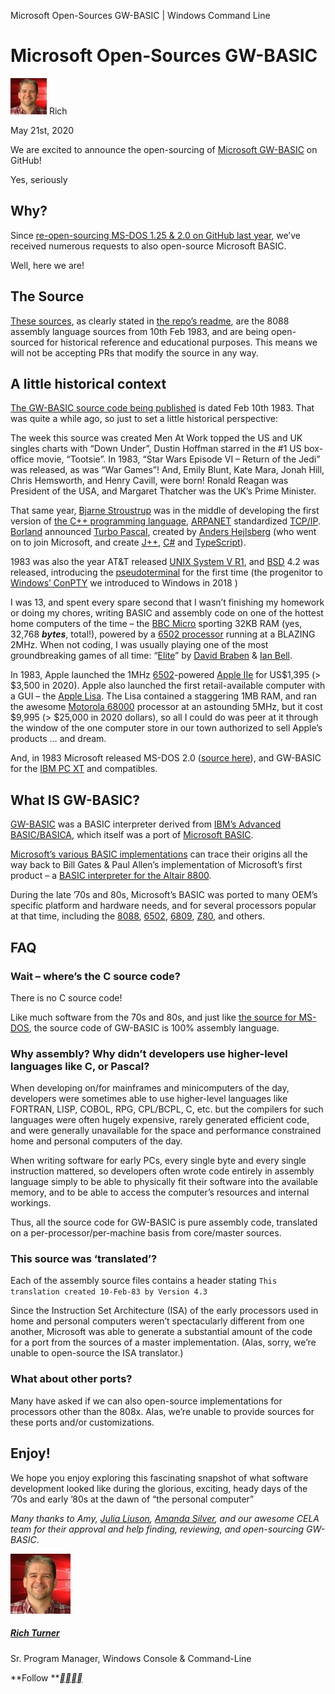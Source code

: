 Microsoft Open-Sources GW-BASIC | Windows Command Line

# Microsoft Open-Sources GW-BASIC

![17323e64ced8eaf243bf348f751f6e21](../_resources/dd32f452c20032a2667f32d67f20d620.jpg)
Rich

May 21st, 2020

We are excited to announce the open-sourcing of [Microsoft GW-BASIC](https://github.com/microsoft/GW-BASIC) on GitHub!

Yes, seriously

## Why?

Since [re-open-sourcing MS-DOS 1.25 & 2.0 on GitHub last year](https://devblogs.microsoft.com/commandline/re-open-sourcing-ms-dos-1-25-and-2-0/), we’ve received numerous requests to also open-source Microsoft BASIC.

Well, here we are!

## The Source

[These sources](https://github.com/microsoft/GW-BASIC), as clearly stated in [the repo’s readme](https://github.com/microsoft/GW-BASIC/blob/master/README.md), are the 8088 assembly language sources from 10th Feb 1983, and are being open-sourced for historical reference and educational purposes. This means we will not be accepting PRs that modify the source in any way.

## A little historical context

[The GW-BASIC source code being published](https://github.com/microsoft/GW-BASIC) is dated Feb 10th 1983. That was quite a while ago, so just to set a little historical perspective:

The week this source was created Men At Work topped the US and UK singles charts with “Down Under”, Dustin Hoffman starred in the #1 US box-office movie, “Tootsie”. In 1983, “Star Wars Episode VI – Return of the Jedi” was released, as was “War Games”! And, Emily Blunt, Kate Mara, Jonah Hill, Chris Hemsworth, and Henry Cavill, were born! Ronald Reagan was President of the USA, and Margaret Thatcher was the UK’s Prime Minister.

That same year, [Bjarne Stroustrup](https://en.wikipedia.org/wiki/Bjarne_Stroustrup) was in the middle of developing the first version of [the C++ programming language](https://en.wikipedia.org/wiki/C%2B%2B), [ARPANET](https://en.wikipedia.org/wiki/ARPANET) standardized [TCP/IP](https://en.wikipedia.org/wiki/Internet_protocol_suite). [Borland](https://en.wikipedia.org/wiki/Borland) announced [Turbo Pascal](https://en.wikipedia.org/wiki/Turbo_Pascal), created by [Anders Hejlsberg](https://en.wikipedia.org/wiki/Anders_Hejlsberg) (who went on to join Microsoft, and create [J++](https://en.wikipedia.org/wiki/Visual_J%2B%2B), [C#](https://en.wikipedia.org/wiki/C_Sharp_(programming_language)) and [TypeScript](https://en.wikipedia.org/wiki/TypeScript)).

1983 was also the year AT&T released [UNIX System V R1](https://en.wikipedia.org/wiki/UNIX_System_V), and [BSD](https://en.wikipedia.org/wiki/Berkeley_Software_Distribution) 4.2 was released, introducing the [pseudoterminal](https://en.wikipedia.org/wiki/Pseudoterminal) for the first time (the progenitor to [Windows’ ConPTY](https://devblogs.microsoft.com/commandline/windows-command-line-introducing-the-windows-pseudo-console-conpty/) we introduced to Windows in 2018 )

I was 13, and spent every spare second that I wasn’t finishing my homework or doing my chores, writing BASIC and assembly code on one of the hottest home computers of the time – the [BBC Micro](https://en.wikipedia.org/wiki/BBC_Micro) sporting 32KB RAM (yes, 32,768 ***bytes***, total!), powered by a [6502 processor](https://en.wikipedia.org/wiki/MOS_Technology_6502) running at a BLAZING 2MHz. When not coding, I was usually playing one of the most groundbreaking games of all time: “[Elite](https://en.wikipedia.org/wiki/Elite_(video_game))” by [David Braben](https://en.wikipedia.org/wiki/David_Braben) & [Ian Bell](https://en.wikipedia.org/wiki/Ian_Bell_(programmer)).

In 1983, Apple launched the 1MHz [6502](https://en.wikipedia.org/wiki/6502)-powered [Apple IIe](https://en.wikipedia.org/wiki/Apple_IIe) for US$1,395 (> $3,500 in 2020). Apple also launched the first retail-available computer with a GUI – the [Apple Lisa](https://en.wikipedia.org/wiki/Apple_Lisa). The Lisa contained a staggering 1MB RAM, and ran the awesome [Motorola 68000](https://en.wikipedia.org/wiki/Motorola_68000) processor at an astounding 5MHz, but it cost $9,995 (> $25,000 in 2020 dollars), so all I could do was peer at it through the window of the one computer store in our town authorized to sell Apple’s products … and dream.

And, in 1983 Microsoft released MS-DOS 2.0 ([source here](https://github.com/microsoft/MS-DOS)), and GW-BASIC for the [IBM PC XT](https://en.wikipedia.org/wiki/IBM_Personal_Computer) and compatibles.

## What IS GW-BASIC?

[GW-BASIC](https://en.wikipedia.org/wiki/GW-BASIC) was a BASIC interpreter derived from [IBM’s Advanced BASIC/BASICA](https://en.wikipedia.org/wiki/IBM_BASIC#IBM_Advanced_BASIC), which itself was a port of [Microsoft BASIC](https://en.wikipedia.org/wiki/MBASIC).

[Microsoft’s various BASIC implementations](https://en.wikipedia.org/wiki/Microsoft_BASIC) can trace their origins all the way back to Bill Gates & Paul Allen’s implementation of Microsoft’s first product – a [BASIC interpreter for the Altair 8800](https://en.wikipedia.org/wiki/Altair_BASIC).

During the late ’70s and 80s, Microsoft’s BASIC was ported to many OEM’s specific platform and hardware needs, and for several processors popular at that time, including the [8088](https://en.wikipedia.org/wiki/Intel_8088), [6502](https://en.wikipedia.org/wiki/MOS_Technology_6502), [6809](https://en.wikipedia.org/wiki/Motorola_6809), [Z80](https://en.wikipedia.org/wiki/Zilog_Z80), and others.

## FAQ

### Wait – where’s the C source code?

There is no C source code!

Like much software from the 70s and 80s, and just like [the source for MS-DOS](https://github.com/microsoft/MS-DOS), the source code of GW-BASIC is 100% assembly language.

### Why assembly? Why didn’t developers use higher-level languages like C, or Pascal?

When developing on/for mainframes and minicomputers of the day, developers were sometimes able to use higher-level languages like FORTRAN, LISP, COBOL, RPG, CPL/BCPL, C, etc. but the compilers for such languages were often hugely expensive, rarely generated efficient code, and were generally unavailable for the space and performance constrained home and personal computers of the day.

When writing software for early PCs, every single byte and every single instruction mattered, so developers often wrote code entirely in assembly language simply to be able to physically fit their software into the available memory, and to be able to access the computer’s resources and internal workings.

Thus, all the source code for GW-BASIC is pure assembly code, translated on a per-processor/per-machine basis from core/master sources.

### This source was ‘translated’?

Each of the assembly source files contains a header stating `This translation created 10-Feb-83 by Version 4.3`

Since the Instruction Set Architecture (ISA) of the early processors used in home and personal computers weren’t spectacularly different from one another, Microsoft was able to generate a substantial amount of the code for a port from the sources of a master implementation. (Alas, sorry, we’re unable to open-source the ISA translator.)

### What about other ports?

Many have asked if we can also open-source implementations for processors other than the 808x. Alas, we’re unable to provide sources for these ports and/or customizations.

## Enjoy!

We hope you enjoy exploring this fascinating snapshot of what software development looked like during the glorious, exciting, heady days of the ’70s and early ’80s at the dawn of “the personal computer”

*Many thanks to Amy, [Julia Liuson](https://www.linkedin.com/in/julia-liuson-6703441/), [Amanda Silver](https://twitter.com/amandaksilver), and our awesome CELA team for their approval and help finding, reviewing, and open-sourcing GW-BASIC*.

![17323e64ced8eaf243bf348f751f6e21](../_resources/217ccbd895b382f2dbaccdf9b6491717.jpg)

##### [Rich Turner](https://devblogs.microsoft.com/commandline/author/richturnmicrosoft-com/)

Sr. Program Manager, Windows Console & Command-Line

**Follow **[**](https://twitter.com/richturn_ms)[**](https://github.com/bitcrazed)[**](https://stackoverflow.com/users/229232/rich-turner)[**](https://devblogs.microsoft.com/commandline/author/richturnmicrosoft-com/feed/)